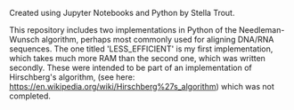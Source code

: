 Created using Jupyter Notebooks and Python by Stella Trout.

This repository includes two implementations in Python of the Needleman-Wunsch algorithm, perhaps most commonly used for aligning DNA/RNA sequences. The one titled 'LESS_EFFICIENT' is my first implementation, which takes much more RAM than the second one, which was written secondly. These were intended to be part of an implementation of Hirschberg's algorithm, (see here: https://en.wikipedia.org/wiki/Hirschberg%27s_algorithm) which was not completed.   
